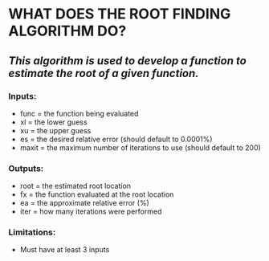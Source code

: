 # WHAT DOES THE ROOT FINDING ALGORITHM DO?
## *This algorithm is used to develop a function to estimate the root of a given function.*

### Inputs: 
* func = the function being evaluated
* xl = the lower guess
* xu = the upper guess
* es = the desired relative error (should default to 0.0001%)
* maxit = the maximum number of iterations to use (should default to 200)

### Outputs:
* root = the estimated root location
* fx = the function evaluated at the root location
* ea = the approximate relative error (%)
* iter = how many iterations were performed

### Limitations:
* Must have at least 3 inputs

